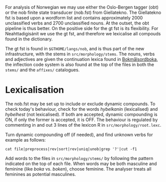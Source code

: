 



For analysis of Norwegian we may use either the Oslo-Bergen tagger 
(obt) or the nob finite state transducer (nob.fst) from Giellatekno. 
The Giellatekno fst is based 
upon a wordform list and contains approximately 2000 unclassified 
verbs and 2700 unclassified nouns. At the outset, the obt pipeline
is thus better. On the positive side for the gt fst is its flexibility.
For Neahttadigisánit we use the gt fst, and therefore we lexicalise
all compouds found in the dictionary.


The gt fst is found in `$GTHOME/langs/nob`, and is thus part of
the new infrastructure, with the stems in `src/morphology/stems`.
The nouns, verbs and adjectives are given the continuation lexica
found in [Bokmålsordboka](http://bokmalsordboka.html), the inflection
code system is also found at the top of the files in both the
`stems/` and the `affixes/` catalogues.


# Lexicalisation


The nob.fst may be set up to include or exclude dynamic compounds.
To check today's behaviour, check for the words *hybelkanin*
(lexicalised) and *hybelhest* (not lexicalised). If both are accepted,
dynamic compounding is ON, if only the former is accepted, it is OFF.
The behaviour is regulated by commenting in and out 3 lines of the
lexicon R in `src/morphology/root.lexc`.


Turn dynamic compounding off (if needed), and find unknown verbs 
for example as follows:


```
cat file|preprocess|rev|sort|rev|uniq|unob|grep '?'|cut -f1
```


Add words to the files in `src/morphology/stems/` by following
the pattern indicated on the top of each file. When words may be 
both masculine and feminine (like *boka* vs. *boken*), choose
feminine. The analyser treats all feminines as potential masculines.










